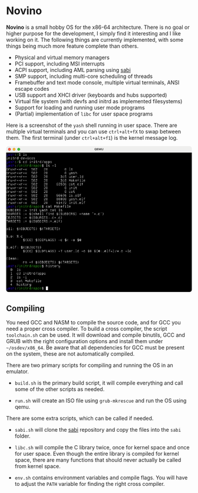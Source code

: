 # Novino
**Novino** is a small hobby OS for the x86-64 architecture. There is no goal or higher purpose for the development, I simply find it interesting and I like working on it. The following things are currently implemented, with some things being much more feature complete than others.

- Physical and virtual memory managers
- PCI support, including MSI interrupts
- ACPI support, including AML parsing using [sabi](https://github.com/mrlhansen/sabi)
- SMP support, including multi-core scheduling of threads
- Framebuffer and text mode console, multiple virtual terminals, ANSI escape codes
- USB support and XHCI driver (keyboards and hubs supported)
- Virtual file system (with devfs and initrd as implemented filesystems)
- Support for loading and running user mode programs
- (Partial) implementation of `libc` for user space programs

Here is a screenshot of the `yash` shell running in user space. There are multiple virtual terminals and you can use `ctrl+alt+fX` to swap between them. The first terminal (under `ctrl+alt+f1`) is the kernel message log.

![Novino](novino.png)


## Compiling
You need GCC and NASM to compile the source code, and for GCC you need a proper cross compiler. To build a cross compiler, the script `toolchain.sh` can be used. It will download and compile binutils, GCC and GRUB with the right configuration options and install them under `~/osdev/x86_64`. Be aware that all dependencies for GCC must be present on the system, these are not automatically compiled.

There are two primary scripts for compiling and running the OS in an emulator.

* `build.sh` is the primary build script, it will compile everything and call some of the other scripts as needed.

* `run.sh` will create an ISO file using `grub-mkrescue` and run the OS using qemu.

There are some extra scripts, which can be called if needed.

* `sabi.sh` will clone the [sabi](https://github.com/mrlhansen/sabi) repository and copy the files into the `sabi` folder.

* `libc.sh` will compile the C library twice, once for kernel space and once for user space. Even though the entire library is compiled for kernel space, there are many functions that should never actually be called from kernel space.

* `env.sh` contains environment variables and compile flags. You will have to adjust the `PATH` variable for finding the right cross compiler.
